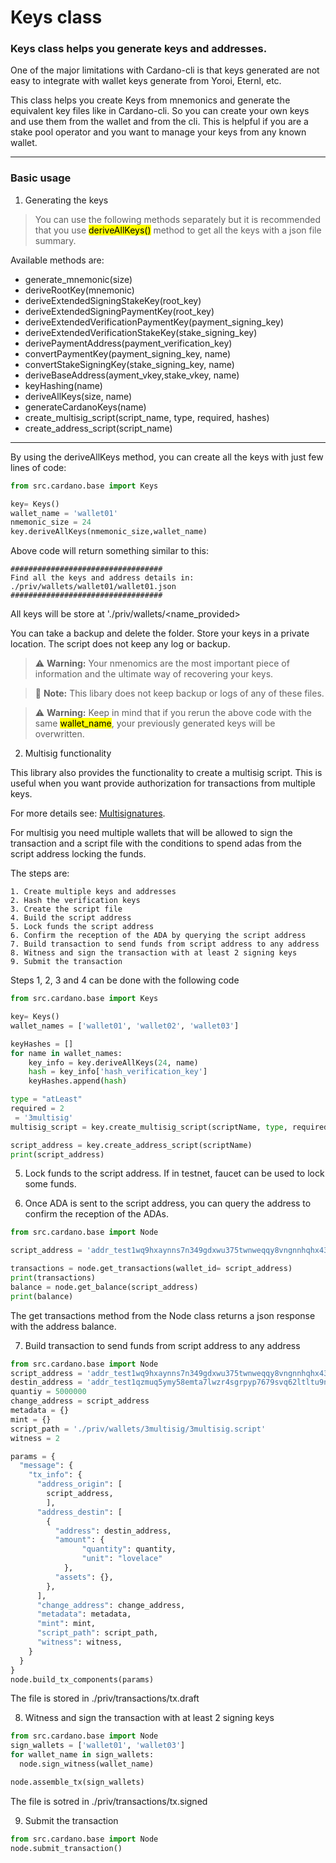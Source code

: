 # Keys class 

### Keys class helps you generate keys and addresses.
One of the major limitations with Cardano-cli is that keys generated are not easy to integrate with wallet keys generate from Yoroi, Eternl, etc.

This class helps you create Keys from mnemonics and generate the equivalent key files like in Cardano-cli. So you can create your own keys and use them from the wallet and from the cli. This is helpful if you are a stake pool operator and you want to manage your keys from any known wallet. 

***

### Basic usage

1. Generating the keys

> You can use the following methods separately but it is recommended that you use <mark>deriveAllKeys()</mark> method to get all the keys with a json file summary. 

Available methods are:

- generate_mnemonic(size)
- deriveRootKey(mnemonic)
- deriveExtendedSigningStakeKey(root_key)
- deriveExtendedSigningPaymentKey(root_key)
- deriveExtendedVerificationPaymentKey(payment_signing_key)
- deriveExtendedVerificationStakeKey(stake_signing_key)
- derivePaymentAddress(payment_verification_key)
- convertPaymentKey(payment_signing_key, name)
- convertStakeSigningKey(stake_signing_key, name)
- deriveBaseAddress(ayment_vkey,stake_vkey, name)
- keyHashing(name)
- deriveAllKeys(size, name)
- generateCardanoKeys(name)
- create_multisig_script(script_name, type, required, hashes)
- create_address_script(script_name)

***

By using the deriveAllKeys method, you can create all the keys with just few lines of code: 

```python
from src.cardano.base import Keys

key= Keys()
wallet_name = 'wallet01'
nmemonic_size = 24
key.deriveAllKeys(nmemonic_size,wallet_name)
```
Above code will return something similar to this:

    ##################################
    Find all the keys and address details in: ./priv/wallets/wallet01/wallet01.json
    ##################################

All keys will be store at './priv/wallets/<name_provided>

You can take a backup and delete the folder. Store your keys in a private location. The script does not keep any log or backup.

> :warning: **Warning:** Your nmenomics are the most important piece of information and the ultimate way of recovering your keys.

> :memo: **Note:** This libary does not keep backup or logs of any of these files.

> :warning: **Warning:** Keep in mind that if you rerun the above code with the same <mark>wallet_name</mark>, your previously generated keys will be overwritten.  


2. Multisig functionality

This library also provides the functionality to create a multisig script. This is useful when you want provide authorization for transactions from multiple keys.

For more details see: [Multisignatures](https://github.com/input-output-hk/cardano-node/blob/c6b574229f76627a058a7e559599d2fc3f40575d/doc/reference/simple-scripts.md).

For multisig you need multiple wallets that will be allowed to sign the transaction and a script file with the conditions to spend adas from the script address locking the funds. 

The steps are:

    1. Create multiple keys and addresses
    2. Hash the verification keys
    3. Create the script file
    4. Build the script address
    5. Lock funds the script address
    6. Confirm the reception of the ADA by querying the script address
    7. Build transaction to send funds from script address to any address
    8. Witness and sign the transaction with at least 2 signing keys
    9. Submit the transaction

Steps 1, 2, 3 and 4 can be done with the following code

```python
from src.cardano.base import Keys

key= Keys()
wallet_names = ['wallet01', 'wallet02', 'wallet03']

keyHashes = []
for name in wallet_names:
    key_info = key.deriveAllKeys(24, name)
    hash = key_info['hash_verification_key']
    keyHashes.append(hash)

type = "atLeast"
required = 2
 = '3multisig'
multisig_script = key.create_multisig_script(scriptName, type, required, keyHashes)

script_address = key.create_address_script(scriptName)
print(script_address)
```
5. Lock funds to the script address. If in testnet, faucet can be used to lock some funds.

6. Once ADA is sent to the script address, you can query the address to confirm the reception of the ADAs.

```python
from src.cardano.base import Node

script_address = 'addr_test1wq9hxaynns7n349gdxwu375twnweqqy8vngnnhqhx43gutg6zls8t'

transactions = node.get_transactions(wallet_id= script_address)
print(transactions)
balance = node.get_balance(script_address)
print(balance)
```
The get transactions method from the Node class returns a json response with the address balance.

7. Build transaction to send funds from script address to any address

```python
from src.cardano.base import Node
script_address = 'addr_test1wq9hxaynns7n349gdxwu375twnweqqy8vngnnhqhx43gutg6zls8t'
destin_address = 'addr_test1qzmuq5ymy58emta7lwzr4sgrpyp7679svq62ltltu9nsgla0yzn06hf399g6wmcqce90gxqujpzu7duaenk2t2vy3gjspdsx02'
quantiy = 5000000
change_address = script_address
metadata = {}
mint = {}
script_path = './priv/wallets/3multisig/3multisig.script'
witness = 2

params = {
  "message": {
    "tx_info": {
      "address_origin": [
        script_address,
        ],
      "address_destin": [
        {
          "address": destin_address,
          "amount": {
                "quantity": quantity,
                "unit": "lovelace"
            },
          "assets": {},
        },
      ],
      "change_address": change_address,
      "metadata": metadata,
      "mint": mint,
      "script_path": script_path,
      "witness": witness,
    }
  }
}
node.build_tx_components(params)
```
The file is stored in ./priv/transactions/tx.draft

8. Witness and sign the transaction with at least 2 signing keys

```python
from src.cardano.base import Node
sign_wallets = ['wallet01', 'wallet03']
for wallet_name in sign_wallets:
  node.sign_witness(wallet_name)

node.assemble_tx(sign_wallets)
```
The file is sotred in ./priv/transactions/tx.signed

9. Submit the transaction

```python
from src.cardano.base import Node
node.submit_transaction()
```